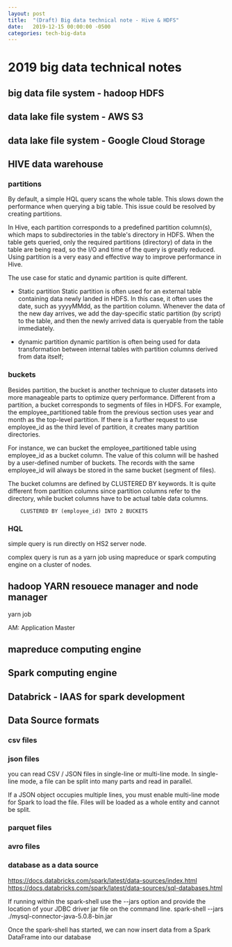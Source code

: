 ```yaml
---
layout: post
title:  "(Draft) Big data technical note - Hive & HDFS"
date:   2019-12-15 00:00:00 -0500
categories: tech-big-data
---
```


# 2019 big data technical notes 

## big data file system - hadoop HDFS

## data lake file system - AWS S3

## data lake file system - Google Cloud Storage

## HIVE data warehouse

### partitions 

By default, a simple HQL query scans the whole table. This slows down the performance
when querying a big table. This issue could be resolved by creating partitions. 

In Hive, each partition corresponds to a predefined 
partition column(s), which maps to subdirectories in the table's directory in HDFS. When
the table gets queried, only the required partitions (directory) of data in the table are being
read, so the I/O and time of the query is greatly reduced. Using partition is a very easy and
effective way to improve performance in Hive.

The use case for static and dynamic partition is quite different. 

- Static partition
  Static partition is often used for an external table containing data newly landed
in HDFS. In this case, it often uses the date, such as yyyyMMdd, as the
partition column. Whenever the data of the new day arrives, we add the
day-specific static partition (by script) to the table, and then the newly
arrived data is queryable from the table immediately. 

- dynamic partition
  dynamic partition is often being used for data transformation between internal
tables with partition columns derived from data itself; 


### buckets

Besides partition, the bucket is another technique to cluster datasets into more manageable
parts to optimize query performance. Different from a partition, a bucket corresponds to
segments of files in HDFS. For example, the employee_partitioned table from the
previous section uses year and month as the top-level partition. If there is a further request
to use employee_id as the third level of partition, it creates many partition directories. 

For instance, we can bucket the employee_partitioned table using employee_id as a bucket
column. The value of this column will be hashed by a user-defined number of buckets. The
records with the same employee_id will always be stored in the same bucket (segment of
files). 

The bucket columns are defined by CLUSTERED BY keywords. It is quite different
from partition columns since partition columns refer to the directory, while bucket columns
have to be actual table data columns. 

		CLUSTERED BY (employee_id) INTO 2 BUCKETS

### HQL 		
		
simple query is run directly on HS2 server node. 

complex query is run as a yarn job using mapreduce or spark computing engine on a cluster of nodes.

		
## hadoop YARN resouece manager and node manager

yarn job

AM: Application Master


## mapreduce computing engine

		
## Spark computing engine

## Databrick - IAAS for spark development	



## Data Source formats

### csv files

### json files

you can read CSV / JSON files in single-line or multi-line mode. In single-line mode, a file can be split into many parts and read in parallel.

If a JSON object occupies multiple lines, you must enable multi-line mode for Spark to load the file. Files will be loaded as a whole entity and cannot be split.

### parquet files

### avro files

### database as a data source

https://docs.databricks.com/spark/latest/data-sources/index.html
https://docs.databricks.com/spark/latest/data-sources/sql-databases.html

If running within the spark-shell use the --jars option and provide the location of your JDBC driver jar file on the command line.
spark-shell --jars ./mysql-connector-java-5.0.8-bin.jar

Once the spark-shell has started, we can now insert data from a Spark DataFrame into our database



